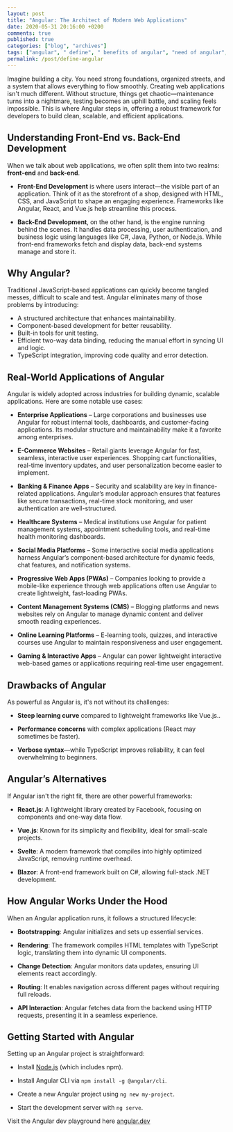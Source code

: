 ```yaml
---
layout: post
title: "Angular: The Architect of Modern Web Applications"
date: 2020-05-31 20:16:00 +0200
comments: true
published: true
categories: ["blog", "archives"]
tags: ["angular", " define", " benefits of angular", "need of angular", "architecture of angular", "install typescript", "first angular project", "transpile", "transpile to javascript"]
permalink: /post/define-angular
---
```


Imagine building a city. You need strong foundations, organized streets, and a system that allows everything to flow smoothly. Creating web applications isn't much different. Without structure, things get chaotic—maintenance turns into a nightmare, testing becomes an uphill battle, and scaling feels impossible. This is where Angular steps in, offering a robust framework for developers to build clean, scalable, and efficient applications.

## Understanding Front-End vs. Back-End Development

When we talk about web applications, we often split them into two realms: **front-end** and **back-end**.

- **Front-End Development** is where users interact—the visible part of an application. Think of it as the storefront of a shop, designed with HTML, CSS, and JavaScript to shape an engaging experience. Frameworks like Angular, React, and Vue.js help streamline this process.

- **Back-End Development**, on the other hand, is the engine running behind the scenes. It handles data processing, user authentication, and business logic using languages like C#, Java, Python, or Node.js. While front-end frameworks fetch and display data, back-end systems manage and store it.

## Why Angular?

Traditional JavaScript-based applications can quickly become tangled messes, difficult to scale and test. Angular eliminates many of those problems by introducing:

- A structured architecture that enhances maintainability.
- Component-based development for better reusability.
- Built-in tools for unit testing.
- Efficient two-way data binding, reducing the manual effort in syncing UI and logic.
- TypeScript integration, improving code quality and error detection.

## Real-World Applications of Angular

Angular is widely adopted across industries for building dynamic, scalable applications. Here are some notable use cases:

- **Enterprise Applications** – Large corporations and businesses use Angular for robust internal tools, dashboards, and customer-facing applications. Its modular structure and maintainability make it a favorite among enterprises.

- **E-Commerce Websites** – Retail giants leverage Angular for fast, seamless, interactive user experiences. Shopping cart functionalities, real-time inventory updates, and user personalization become easier to implement.

- **Banking & Finance Apps** – Security and scalability are key in finance-related applications. Angular’s modular approach ensures that features like secure transactions, real-time stock monitoring, and user authentication are well-structured.

- **Healthcare Systems** – Medical institutions use Angular for patient management systems, appointment scheduling tools, and real-time health monitoring dashboards.

- **Social Media Platforms** – Some interactive social media applications harness Angular’s component-based architecture for dynamic feeds, chat features, and notification systems.

- **Progressive Web Apps (PWAs)** – Companies looking to provide a mobile-like experience through web applications often use Angular to create lightweight, fast-loading PWAs.

- **Content Management Systems (CMS)** – Blogging platforms and news websites rely on Angular to manage dynamic content and deliver smooth reading experiences.

- **Online Learning Platforms** – E-learning tools, quizzes, and interactive courses use Angular to maintain responsiveness and user engagement.

- **Gaming & Interactive Apps** – Angular can power lightweight interactive web-based games or applications requiring real-time user engagement.

## Drawbacks of Angular
As powerful as Angular is, it's not without its challenges:

- **Steep learning curve** compared to lightweight frameworks like Vue.js..

- **Performance concerns** with complex applications (React may sometimes be faster).

- **Verbose syntax**—while TypeScript improves reliability, it can feel overwhelming to beginners.

## Angular’s Alternatives
If Angular isn't the right fit, there are other powerful frameworks:

- **React.js**: A lightweight library created by Facebook, focusing on components and one-way data flow.

- **Vue.js**: Known for its simplicity and flexibility, ideal for small-scale projects.

- **Svelte**: A modern framework that compiles into highly optimized JavaScript, removing runtime overhead.

- **Blazor**: A front-end framework built on C#, allowing full-stack .NET development.

## How Angular Works Under the Hood
When an Angular application runs, it follows a structured lifecycle:

- **Bootstrapping**: Angular initializes and sets up essential services.

- **Rendering**: The framework compiles HTML templates with TypeScript logic, translating them into dynamic UI components.

- **Change Detection**: Angular monitors data updates, ensuring UI elements react accordingly.

- **Routing**: It enables navigation across different pages without requiring full reloads.

- **API Interaction**: Angular fetches data from the backend using HTTP requests, presenting it in a seamless experience.

## Getting Started with Angular
Setting up an Angular project is straightforward:

- Install [Node.js](https://Node.js) (which includes npm).

- Install Angular CLI via `npm install -g @angular/cli`.

- Create a new Angular project using `ng new my-project`.

- Start the development server with `ng serve`.


Visit the Angular dev playground here [angular.dev](https://angular.dev/tutorials/learn-angular)